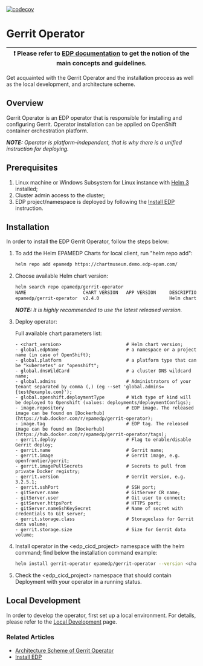 [![codecov](https://codecov.io/gh/epam/edp-gerrit-operator/branch/master/graph/badge.svg?token=8JOEVZL3VL)](https://codecov.io/gh/epam/edp-gerrit-operator)

# Gerrit Operator

| :heavy_exclamation_mark: Please refer to [EDP documentation](https://epam.github.io/edp-install/) to get the notion of the main concepts and guidelines. |
| --- |

Get acquainted with the Gerrit Operator and the installation process as well as the local development, and architecture scheme.

## Overview

Gerrit Operator is an EDP operator that is responsible for installing and configuring Gerrit. Operator installation can be applied on OpenShift container orchestration platform.

_**NOTE:** Operator is platform-independent, that is why there is a unified instruction for deploying._

## Prerequisites

1. Linux machine or Windows Subsystem for Linux instance with [Helm 3](https://helm.sh/docs/intro/install/) installed;
2. Cluster admin access to the cluster;
3. EDP project/namespace is deployed by following the [Install EDP](https://epam.github.io/edp-install/operator-guide/install-edp/) instruction.

## Installation

In order to install the EDP Gerrit Operator, follow the steps below:

1. To add the Helm EPAMEDP Charts for local client, run "helm repo add":
     ```bash
     helm repo add epamedp https://chartmuseum.demo.edp-epam.com/
     ```
2. Choose available Helm chart version:
     ```bash
     helm search repo epamedp/gerrit-operator
     NAME                     CHART VERSION   APP VERSION     DESCRIPTION
     epamedp/gerrit-operator  v2.4.0                          Helm chart for Golang application/service deplo...
     ```

    _**NOTE:** It is highly recommended to use the latest released version._

3. Deploy operator:

    Full available chart parameters list:
    ```
    - <chart_version>                        # Helm chart version;
    - global.edpName                         # a namespace or a project name (in case of OpenShift);
    - global.platform                        # a platform type that can be "kubernetes" or "openshift";
    - global.dnsWildCard                     # a cluster DNS wildcard name;
    - global.admins                          # Administrators of your tenant separated by comma (,) (eg --set 'global.admins={test@example.com}');
    - global.openshift.deploymentType        # Wich type of kind will be deployed to Openshift (values: deployments/deploymentConfigs);
    - image.repository                       # EDP image. The released image can be found on [Dockerhub](https://hub.docker.com/r/epamedp/gerrit-operator);
    - image.tag                              # EDP tag. The released image can be found on [Dockerhub](https://hub.docker.com/r/epamedp/gerrit-operator/tags);
    - gerrit.deploy                          # Flag to enable/disable Gerrit deploy;
    - gerrit.name                            # Gerrit name;
    - gerrit.image                           # Gerrit image, e.g. openfrontier/gerrit;
    - gerrit.imagePullSecrets                # Secrets to pull from private Docker registry;
    - gerrit.version                         # Gerrit version, e.g. 3.2.5.1;
    - gerrit.sshPort                         # SSH port;
    - gitServer.name                         # GitServer CR name;
    - gitServer.user                         # Git user to connect;
    - gitServer.httpsPort                    # HTTPS port;
    - gitServer.nameSshKeySecret             # Name of secret with credentials to Git server;
    - gerrit.storage.class                   # Storageclass for Gerrit data volume;
    - gerrit.storage.size                    # Size for Gerrit data volume;
    ```

4. Install operator in the <edp_cicd_project> namespace with the helm command; find below the installation command example:
    ```bash
    helm install gerrit-operator epamedp/gerrit-operator --version <chart_version> --namespace <edp_cicd_project> --set name=gerrit-operator --set global.edpName=<edp_cicd_project> --set global.platform=<platform_type> --set global.dnsWildCard=<cluster_DNS_wildcard>
    ```
5. Check the <edp_cicd_project> namespace that should contain Deployment with your operator in a running status.

## Local Development

In order to develop the operator, first set up a local environment. For details, please refer to the [Local Development](documentation/local-development.md) page.

### Related Articles

- [Architecture Scheme of Gerrit Operator](documentation/arch.md)
- [Install EDP](https://epam.github.io/edp-install/operator-guide/install-edp/)
